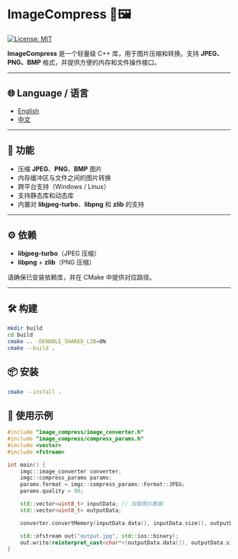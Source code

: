 # ImageCompress 🎨🖼️

[![License: MIT](https://img.shields.io/badge/License-MIT-yellow.svg)](LICENSE)

**ImageCompress** 是一个轻量级 C++ 库，用于图片压缩和转换。支持 **JPEG、PNG、BMP** 格式，并提供方便的内存和文件操作接口。  

---

## 🌐 Language / 语言
- [English](README.md)  
- [中文](README_zh.md)  

---

## 🌟 功能

- 压缩 **JPEG**、**PNG**、**BMP** 图片  
- 内存缓冲区与文件之间的图片转换  
- 跨平台支持（Windows / Linux）  
- 支持静态库和动态库  
- 内置对 **libjpeg-turbo**、**libpng** 和 **zlib** 的支持  

---

## ⚙️ 依赖

- **libjpeg-turbo**（JPEG 压缩）  
- **libpng** + **zlib**（PNG 压缩）  

请确保已安装依赖库，并在 CMake 中提供对应路径。  

---

## 🛠️ 构建

```bash
mkdir build
cd build
cmake .. -DENABLE_SHARED_LIB=ON
cmake --build .
```

## 📦 安装
```bash
cmake --install .
```

## 🧪 使用示例

```cpp
#include "image_compress/image_converter.h"
#include "image_compress/compress_params.h"
#include <vector>
#include <fstream>

int main() {
    imgc::image_converter converter;
    imgc::compress_params params;
    params.format = imgc::compress_params::Format::JPEG;
    params.quality = 80;

    std::vector<uint8_t> inputData; // 加载图片数据
    std::vector<uint8_t> outputData;

    converter.convertMemory(inputData.data(), inputData.size(), outputData, params);

    std::ofstream out("output.jpg", std::ios::binary);
    out.write(reinterpret_cast<char*>(outputData.data()), outputData.size());
}

```

